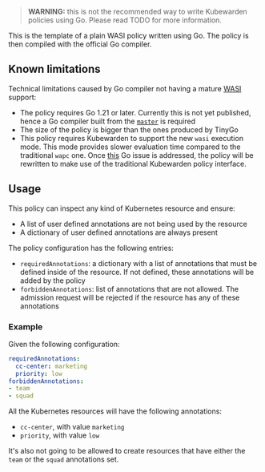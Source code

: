 > **WARNING:** this is not the recommended way to write Kubewarden
> policies using Go. Please read TODO for more information.

This is the template of a plain WASI policy written using Go. The policy is
then compiled with the official Go compiler.

## Known limitations

Technical limitations caused by Go compiler not having a mature
[WASI](https://wasi.dev/) support:

* The policy requires Go 1.21 or later. Currently this is not yet published,
  hence a Go compiler built from the [`master`](https://github.com/golang/go)
  is required
* The size of the policy is bigger than the ones produced by TinyGo
* This policy requires Kubewarden to support the new `wasi` execution mode. This
  mode provides slower evaluation time compared to the traditional `wapc` one.
  Once [this](https://github.com/golang/go/issues/42372) Go issue is addressed, the
  policy will be rewritten to make use of the traditional Kubewarden policy
  interface.

## Usage

This policy can inspect any kind of Kubernetes resource and ensure:

* A list of user defined annotations are not being used by the resource
* A dictionary of user defined annotations are always present

The policy configuration has the following entries:
* `requiredAnnotations`: a dictionary with a list of annotations that must
  be defined inside of the resource. If not defined, these annotations will
  be added by the policy
* `forbiddenAnnotations`: list of annotations that are not allowed. The
  admission request will be rejected if the resource has any of these annotations

### Example

Given the following configuration:

```yaml
requiredAnnotations:
  cc-center: marketing
  priority: low
forbiddenAnnotations:
- team
- squad
```

All the Kubernetes resources will have the following annotations:

* `cc-center`, with value `marketing`
* `priority`, with value `low`

It's also not going to be allowed to create resources that have either
the `team` or the `squad` annotations set.
